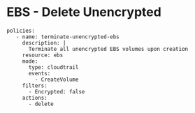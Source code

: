 EBS - Delete Unencrypted
========================

``` {.yaml}
policies:
   - name: terminate-unencrypted-ebs
     description: |
       Terminate all unencrypted EBS volumes upon creation
     resource: ebs
     mode:
       type: cloudtrail
       events:
         - CreateVolume
     filters:
       - Encrypted: false
     actions:
       - delete
```
